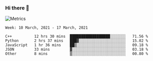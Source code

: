 ### Hi there 👋

![Metrics](https://github.com/radoapx/radoapx/blob/main/github-metrics.svg)

<!--START_SECTION:waka-->
```text
Week: 10 March, 2021 - 17 March, 2021

C++          12 hrs 30 mins  ██████████████████░░░░░░░   71.56 % 
Python       2 hrs 37 mins   ███▓░░░░░░░░░░░░░░░░░░░░░   15.02 % 
JavaScript   1 hr 36 mins    ██▒░░░░░░░░░░░░░░░░░░░░░░   09.18 % 
JSON         33 mins         ▓░░░░░░░░░░░░░░░░░░░░░░░░   03.18 % 
Other        8 mins          ▒░░░░░░░░░░░░░░░░░░░░░░░░   00.80 % 
```
<!--END_SECTION:waka-->

<!--
**radoapx/radoapx** is a ✨ _special_ ✨ repository because its `README.md` (this file) appears on your GitHub profile.

Here are some ideas to get you started:

- 🔭 I’m currently working on ...
- 🌱 I’m currently learning ...
- 👯 I’m looking to collaborate on ...
- 🤔 I’m looking for help with ...
- 💬 Ask me about ...
- 📫 How to reach me: ...
- 😄 Pronouns: ...
- ⚡ Fun fact: ...
-->
